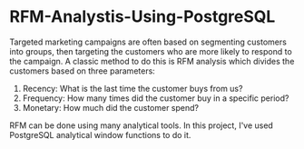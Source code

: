 # RFM-Analystis-Using-PostgreSQL
Targeted marketing campaigns are often based on segmenting customers into groups, then targeting the customers who are more likely to respond to the campaign. A classic method to do this is RFM analysis which divides the customers based on three parameters:
1. Recency: What is the last time the customer buys from us?
2. Frequency: How many times did the customer buy in a specific period?
3. Monetary: How much did the customer spend?

RFM can be done using many analytical tools. In this project, I've used PostgreSQL analytical window functions to do it.
